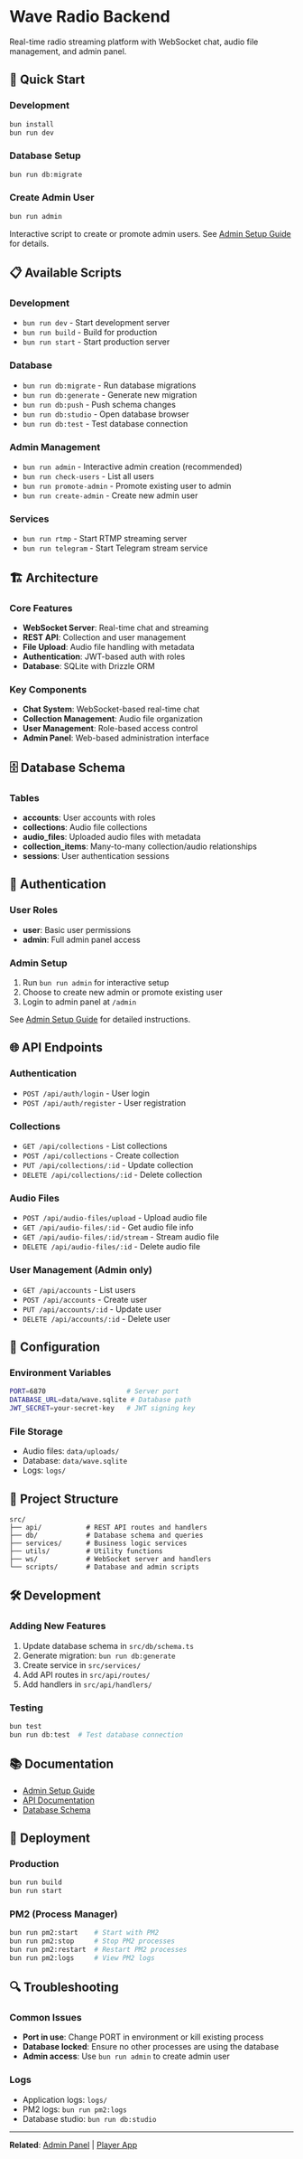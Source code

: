 # Wave Radio Backend

Real-time radio streaming platform with WebSocket chat, audio file management, and admin panel.

## 🚀 Quick Start

### Development
```bash
bun install
bun run dev
```

### Database Setup
```bash
bun run db:migrate
```

### Create Admin User
```bash
bun run admin
```
Interactive script to create or promote admin users. See [Admin Setup Guide](../../docs/setup/admin-setup.md) for details.

## 📋 Available Scripts

### Development
- `bun run dev` - Start development server
- `bun run build` - Build for production
- `bun run start` - Start production server

### Database
- `bun run db:migrate` - Run database migrations
- `bun run db:generate` - Generate new migration
- `bun run db:push` - Push schema changes
- `bun run db:studio` - Open database browser
- `bun run db:test` - Test database connection

### Admin Management
- `bun run admin` - Interactive admin creation (recommended)
- `bun run check-users` - List all users
- `bun run promote-admin` - Promote existing user to admin
- `bun run create-admin` - Create new admin user

### Services
- `bun run rtmp` - Start RTMP streaming server
- `bun run telegram` - Start Telegram stream service

## 🏗️ Architecture

### Core Features
- **WebSocket Server**: Real-time chat and streaming
- **REST API**: Collection and user management
- **File Upload**: Audio file handling with metadata
- **Authentication**: JWT-based auth with roles
- **Database**: SQLite with Drizzle ORM

### Key Components
- **Chat System**: WebSocket-based real-time chat
- **Collection Management**: Audio file organization
- **User Management**: Role-based access control
- **Admin Panel**: Web-based administration interface

## 🗄️ Database Schema

### Tables
- **accounts**: User accounts with roles
- **collections**: Audio file collections
- **audio_files**: Uploaded audio files with metadata
- **collection_items**: Many-to-many collection/audio relationships
- **sessions**: User authentication sessions

## 🔐 Authentication

### User Roles
- **user**: Basic user permissions
- **admin**: Full admin panel access

### Admin Setup
1. Run `bun run admin` for interactive setup
2. Choose to create new admin or promote existing user
3. Login to admin panel at `/admin`

See [Admin Setup Guide](../../docs/setup/admin-setup.md) for detailed instructions.

## 🌐 API Endpoints

### Authentication
- `POST /api/auth/login` - User login
- `POST /api/auth/register` - User registration

### Collections
- `GET /api/collections` - List collections
- `POST /api/collections` - Create collection
- `PUT /api/collections/:id` - Update collection
- `DELETE /api/collections/:id` - Delete collection

### Audio Files
- `POST /api/audio-files/upload` - Upload audio file
- `GET /api/audio-files/:id` - Get audio file info
- `GET /api/audio-files/:id/stream` - Stream audio file
- `DELETE /api/audio-files/:id` - Delete audio file

### User Management (Admin only)
- `GET /api/accounts` - List users
- `POST /api/accounts` - Create user
- `PUT /api/accounts/:id` - Update user
- `DELETE /api/accounts/:id` - Delete user

## 🔧 Configuration

### Environment Variables
```bash
PORT=6870                    # Server port
DATABASE_URL=data/wave.sqlite # Database path
JWT_SECRET=your-secret-key   # JWT signing key
```

### File Storage
- Audio files: `data/uploads/`
- Database: `data/wave.sqlite`
- Logs: `logs/`

## 📁 Project Structure

```
src/
├── api/           # REST API routes and handlers
├── db/            # Database schema and queries
├── services/      # Business logic services
├── utils/         # Utility functions
├── ws/            # WebSocket server and handlers
└── scripts/       # Database and admin scripts
```

## 🛠️ Development

### Adding New Features
1. Update database schema in `src/db/schema.ts`
2. Generate migration: `bun run db:generate`
3. Create service in `src/services/`
4. Add API routes in `src/api/routes/`
5. Add handlers in `src/api/handlers/`

### Testing
```bash
bun test
bun run db:test  # Test database connection
```

## 📚 Documentation

- [Admin Setup Guide](../../docs/setup/admin-setup.md)
- [API Documentation](../../docs/api/README.md)
- [Database Schema](../../docs/database/schema.md)

## 🚀 Deployment

### Production
```bash
bun run build
bun run start
```

### PM2 (Process Manager)
```bash
bun run pm2:start    # Start with PM2
bun run pm2:stop     # Stop PM2 processes
bun run pm2:restart  # Restart PM2 processes
bun run pm2:logs     # View PM2 logs
```

## 🔍 Troubleshooting

### Common Issues
- **Port in use**: Change PORT in environment or kill existing process
- **Database locked**: Ensure no other processes are using the database
- **Admin access**: Use `bun run admin` to create admin user

### Logs
- Application logs: `logs/`
- PM2 logs: `bun run pm2:logs`
- Database studio: `bun run db:studio`

---

**Related**: [Admin Panel](../admin/README.md) | [Player App](../player/README.md)
